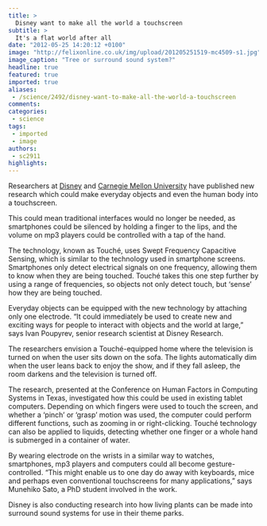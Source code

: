 ```yaml
---
title: >
  Disney want to make all the world a touchscreen
subtitle: >
  It's a flat world after all
date: "2012-05-25 14:20:12 +0100"
image: "http://felixonline.co.uk/img/upload/201205251519-mc4509-s1.jpg"
image_caption: "Tree or surround sound system?"
headline: true
featured: true
imported: true
aliases:
 - /science/2492/disney-want-to-make-all-the-world-a-touchscreen
comments:
categories:
 - science
tags:
 - imported
 - image
authors:
 - sc2911
highlights:
---
```


Researchers at [Disney](http://disney.go.com/) and [Carnegie Mellon University](http://www.cmu.edu/index.shtml) have published new research which could make everyday objects and even the human body into a touchscreen.

This could mean traditional interfaces would no longer be needed, as smartphones could be silenced by holding a finger to the lips, and the volume on mp3 players could be controlled with a tap of the hand.

The technology, known as Touché, uses Swept Frequency Capacitive Sensing, which is similar to the technology used in smartphone screens. Smartphones only detect electrical signals on one frequency, allowing them to know when they are being touched. Touché takes this one step further by using a range of frequencies, so objects not only detect touch, but ‘sense’ how they are being touched.

Everyday objects can be equipped with the new technology by attaching only one electrode. “It could immediately be used to create new and exciting ways for people to interact with objects and the world at large,” says Ivan Poupyrev, senior research scientist at Disney Research.

The researchers envision a Touché-equipped home where the television is turned on when the user sits down on the sofa. The lights automatically dim when the user leans back to enjoy the show, and if they fall asleep, the room darkens and the television is turned off.

The research, presented at the Conference on Human Factors in Computing Systems in Texas, investigated how this could be used in existing tablet computers. Depending on which fingers were used to touch the screen, and whether a ‘pinch’ or ‘grasp’ motion was used, the computer could perform different functions, such as zooming in or right-clicking. Touché technology can also be applied to liquids, detecting whether one finger or a whole hand is submerged in a container of water.

By wearing electrode on the wrists in a similar way to watches, smartphones, mp3 players and computers could all become gesture-controlled. “This might enable us to one day do away with keyboards, mice and perhaps even conventional touchscreens for many applications,” says Munehiko Sato, a PhD student involved in the work.

Disney is also conducting research into how living plants can be made into surround sound systems for use in their theme parks.

